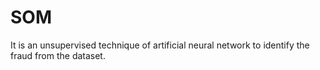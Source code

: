 # SOM
It is an unsupervised technique of artificial neural network to identify the fraud from the dataset.
